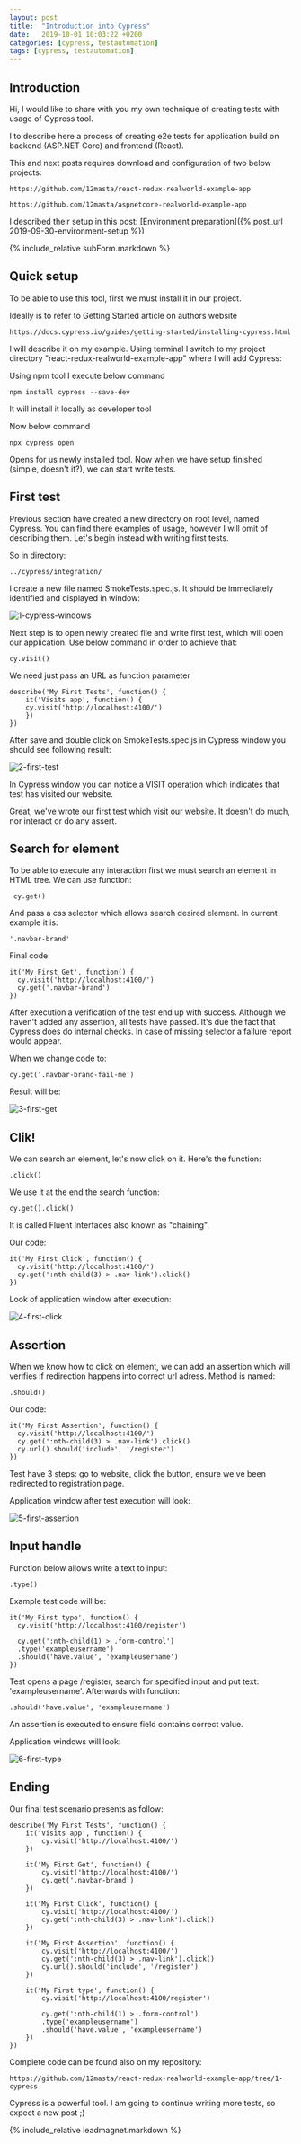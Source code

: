 ```yaml
---
layout: post
title:  "Introduction into Cypress"
date:   2019-10-01 10:03:22 +0200
categories: [cypress, testautomation]
tags: [cypress, testautomation]
---
```


## Introduction

Hi, I would like to share with you my own technique of creating tests with usage of Cypress tool.

I to describe here a process of creating e2e tests for application build on backend (ASP.NET Core) and frontend (React).

This and next posts requires download and configuration of two below projects:

    https://github.com/12masta/react-redux-realworld-example-app

    https://github.com/12masta/aspnetcore-realworld-example-app

I described their setup in this post: [Environment preparation]({% post_url 2019-09-30-environment-setup %})

{% include_relative subForm.markdown %}

## Quick setup

To be able to use this tool, first we must install it in our project.

Ideally is to refer to Getting Started article on authors website

    https://docs.cypress.io/guides/getting-started/installing-cypress.html

I will describe it on my example. Using terminal I switch to my project directory "react-redux-realworld-example-app" where I will add Cypress:

Using npm tool I execute below command

    npm install cypress --save-dev

It will install it locally as developer tool

Now below command

    npx cypress open

Opens for us newly installed tool. Now when we have setup finished (simple, doesn't it?), we can start write tests.

## First test

Previous section have created a new directory on root level, named Cypress. You can find there examples of usage, however I will omit of describing them. Let's begin instead with writing first tests.

So in directory:

    ../cypress/integration/

I create a new file named SmokeTests.spec.js. It should be immediately identified and displayed in window:

![1-cypress-windows](https://firebasestorage.googleapis.com/v0/b/marcinstanek-a2c3b.appspot.com/o/2019-10-01-first-tests-with-cypress%2F1-cypress-windows.png?alt=media&token=d833a67e-6977-40ad-8cd5-83c897b51ccd)

Next step is to open newly created file and write first test, which will open our application. Use below command in order to achieve that:

    cy.visit()

We need just pass an URL as function parameter

    describe('My First Tests', function() {
        it('Visits app', function() {
        cy.visit('http://localhost:4100/')
        })
    })

After save and double click on SmokeTests.spec.js in Cypress window you should see following result:

![2-first-test](https://firebasestorage.googleapis.com/v0/b/marcinstanek-a2c3b.appspot.com/o/2019-10-01-first-tests-with-cypress%2F2-first-test.png?alt=media&token=6643978e-ba1f-4fcc-a319-3822d183adec)

In Cypress window you can notice a VISIT operation which indicates that test has visited our website.

Great, we've wrote our first test which visit our website. It doesn't do much, nor interact or do any assert.

## Search for element

To be able to execute any interaction first we must search an element in HTML tree. We can use function:

     cy.get()

And pass a css selector which allows search desired element. In current example it is:

    '.navbar-brand'

Final code:

    it('My First Get', function() {
      cy.visit('http://localhost:4100/')
      cy.get('.navbar-brand')
    })

After execution a verification of the test end up with success. Although we haven't added any assertion, all tests have passed. It's due the fact that Cypress does do internal checks. In case of missing selector a failure report would appear.

When we change code to:

    cy.get('.navbar-brand-fail-me')

Result will be:

![3-first-get](https://firebasestorage.googleapis.com/v0/b/marcinstanek-a2c3b.appspot.com/o/2019-10-01-first-tests-with-cypress%2F3-first-get-v2.png?alt=media&token=aee6da24-3e1e-4fbe-9936-ad5d7ae36338)

## Clik!

We can search an element, let's now click on it. Here's the function:

    .click()

We use it at the end the search function:

    cy.get().click()

It is called Fluent Interfaces also known as "chaining".

Our code:

    it('My First Click', function() {
      cy.visit('http://localhost:4100/')
      cy.get(':nth-child(3) > .nav-link').click()
    })

Look of application window after execution:

![4-first-click](https://firebasestorage.googleapis.com/v0/b/marcinstanek-a2c3b.appspot.com/o/2019-10-01-first-tests-with-cypress%2F4-first-click.png?alt=media&token=6848ffb6-57d6-457c-b115-294b1f81ee53)

## Assertion

When we know how to click on element, we can add an assertion which will verifies if redirection happens into correct url adress. Method is named:

    .should()

Our code:

    it('My First Assertion', function() {
      cy.visit('http://localhost:4100/')
      cy.get(':nth-child(3) > .nav-link').click()
      cy.url().should('include', '/register')
    })

Test have 3 steps: go to website, click the button, ensure we've been redirected to registration page.

Application window after test execution will look:

![5-first-assertion](https://firebasestorage.googleapis.com/v0/b/marcinstanek-a2c3b.appspot.com/o/2019-10-01-first-tests-with-cypress%2F5-first-assertion.png?alt=media&token=673b7b71-2bac-4dc6-be71-8f40f6619c91)

## Input handle

Function below allows write a text to input:

    .type()

Example test code will be:

    it('My First type', function() {
      cy.visit('http://localhost:4100/register')

      cy.get(':nth-child(1) > .form-control')
      .type('exampleusername')
      .should('have.value', 'exampleusername')
    })

Test opens a page /register, search for specified input and put text: 'exampleusername'. Afterwards with function:

    .should('have.value', 'exampleusername')

An assertion is executed to ensure field contains correct value.

Application windows will look:

![6-first-type](https://firebasestorage.googleapis.com/v0/b/marcinstanek-a2c3b.appspot.com/o/2019-10-01-first-tests-with-cypress%2F6-first-type.png?alt=media&token=4a7866a6-bc0a-4115-a798-7271a20b33a5)

## Ending

Our final test scenario presents as follow:

    describe('My First Tests', function() {
        it('Visits app', function() {
            cy.visit('http://localhost:4100/')
        })

        it('My First Get', function() {
            cy.visit('http://localhost:4100/')
            cy.get('.navbar-brand')
        })

        it('My First Click', function() {
            cy.visit('http://localhost:4100/')
            cy.get(':nth-child(3) > .nav-link').click()
        })

        it('My First Assertion', function() {
            cy.visit('http://localhost:4100/')
            cy.get(':nth-child(3) > .nav-link').click()
            cy.url().should('include', '/register')
        })

        it('My First type', function() {
            cy.visit('http://localhost:4100/register')

            cy.get(':nth-child(1) > .form-control')
            .type('exampleusername')
            .should('have.value', 'exampleusername')
        })
    })

Complete code can be found also on my repository:

    https://github.com/12masta/react-redux-realworld-example-app/tree/1-cypress

Cypress is a powerful tool. I am going to continue writing more tests, so expect a new post ;)

{% include_relative leadmagnet.markdown %}
